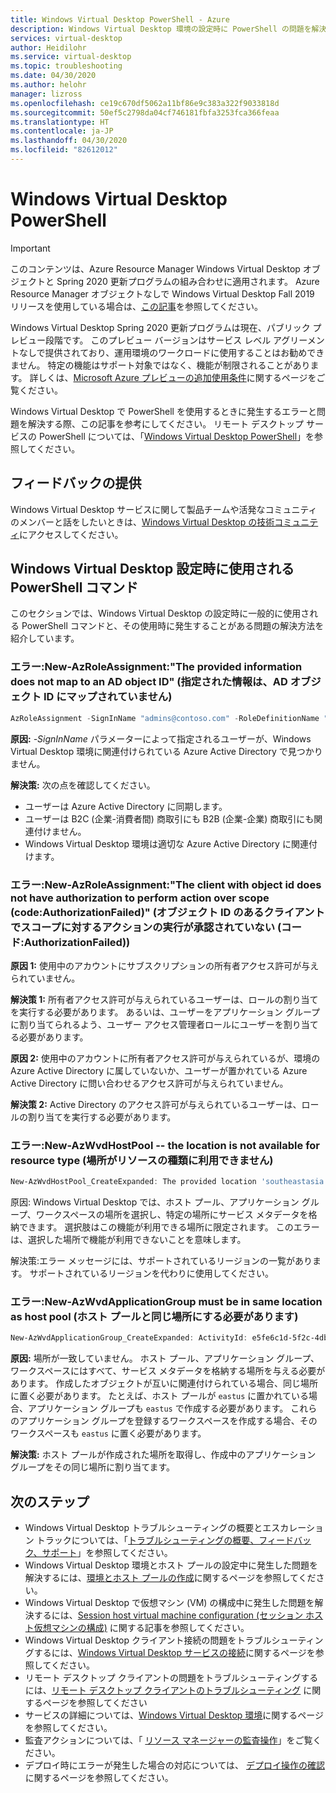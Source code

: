 ```yaml
---
title: Windows Virtual Desktop PowerShell - Azure
description: Windows Virtual Desktop 環境の設定時に PowerShell の問題を解決する方法。
services: virtual-desktop
author: Heidilohr
ms.service: virtual-desktop
ms.topic: troubleshooting
ms.date: 04/30/2020
ms.author: helohr
manager: lizross
ms.openlocfilehash: ce19c670df5062a11bf86e9c383a322f9033818d
ms.sourcegitcommit: 50ef5c2798da04cf746181fbfa3253fca366feaa
ms.translationtype: HT
ms.contentlocale: ja-JP
ms.lasthandoff: 04/30/2020
ms.locfileid: "82612012"
---
```

# <a name="windows-virtual-desktop-powershell"></a>Windows Virtual Desktop PowerShell

>[!IMPORTANT]
>このコンテンツは、Azure Resource Manager Windows Virtual Desktop オブジェクトと Spring 2020 更新プログラムの組み合わせに適用されます。 Azure Resource Manager オブジェクトなしで Windows Virtual Desktop Fall 2019 リリースを使用している場合は、[この記事](./virtual-desktop-fall-2019/troubleshoot-powershell-2019.md)を参照してください。
>
> Windows Virtual Desktop Spring 2020 更新プログラムは現在、パブリック プレビュー段階です。 このプレビュー バージョンはサービス レベル アグリーメントなしで提供されており、運用環境のワークロードに使用することはお勧めできません。 特定の機能はサポート対象ではなく、機能が制限されることがあります。 
> 詳しくは、[Microsoft Azure プレビューの追加使用条件](https://azure.microsoft.com/support/legal/preview-supplemental-terms/)に関するページをご覧ください。

Windows Virtual Desktop で PowerShell を使用するときに発生するエラーと問題を解決する際、この記事を参考にしてください。 リモート デスクトップ サービスの PowerShell については、「[Windows Virtual Desktop PowerShell](/powershell/module/windowsvirtualdesktop/)」を参照してください。

## <a name="provide-feedback"></a>フィードバックの提供

Windows Virtual Desktop サービスに関して製品チームや活発なコミュニティのメンバーと話をしたいときは、[Windows Virtual Desktop の技術コミュニティ](https://techcommunity.microsoft.com/t5/Windows-Virtual-Desktop/bd-p/WindowsVirtualDesktop)にアクセスしてください。

## <a name="powershell-commands-used-during-windows-virtual-desktop-setup"></a>Windows Virtual Desktop 設定時に使用される PowerShell コマンド

このセクションでは、Windows Virtual Desktop の設定時に一般的に使用される PowerShell コマンドと、その使用時に発生することがある問題の解決方法を紹介しています。

### <a name="error-new-azroleassignment-the-provided-information-does-not-map-to-an-ad-object-id"></a>エラー:New-AzRoleAssignment:"The provided information does not map to an AD object ID" (指定された情報は、AD オブジェクト ID にマップされていません)

```powershell
AzRoleAssignment -SignInName "admins@contoso.com" -RoleDefinitionName "Desktop Virtualization User" -ResourceName "0301HP-DAG" -ResourceGroupName 0301RG -ResourceType 'Microsoft.DesktopVirtualization/applicationGroups' 
```

**原因:** *-SignInName* パラメーターによって指定されるユーザーが、Windows Virtual Desktop 環境に関連付けられている Azure Active Directory で見つかりません。 

**解決策:** 次の点を確認してください。

- ユーザーは Azure Active Directory に同期します。
- ユーザーは B2C (企業-消費者間) 商取引にも B2B (企業-企業) 商取引にも関連付けません。
- Windows Virtual Desktop 環境は適切な Azure Active Directory に関連付けます。

### <a name="error-new-azroleassignment-the-client-with-object-id-does-not-have-authorization-to-perform-action-over-scope-code-authorizationfailed"></a>エラー:New-AzRoleAssignment:"The client with object id does not have authorization to perform action over scope (code:AuthorizationFailed)" (オブジェクト ID のあるクライアントでスコープに対するアクションの実行が承認されていない (コード:AuthorizationFailed))

**原因 1:** 使用中のアカウントにサブスクリプションの所有者アクセス許可が与えられていません。 

**解決策 1:** 所有者アクセス許可が与えられているユーザーは、ロールの割り当てを実行する必要があります。 あるいは、ユーザーをアプリケーション グループに割り当てられるよう、ユーザー アクセス管理者ロールにユーザーを割り当てる必要があります。

**原因 2:** 使用中のアカウントに所有者アクセス許可が与えられているが、環境の Azure Active Directory に属していないか、ユーザーが置かれている Azure Active Directory に問い合わせるアクセス許可が与えられていません。

**解決策 2:** Active Directory のアクセス許可が与えられているユーザーは、ロールの割り当てを実行する必要があります。

### <a name="error-new-azwvdhostpool----the-location-is-not-available-for-resource-type"></a>エラー:New-AzWvdHostPool -- the location is not available for resource type (場所がリソースの種類に利用できません)

```powershell
New-AzWvdHostPool_CreateExpanded: The provided location 'southeastasia' is not available for resource type 'Microsoft.DesktopVirtualization/hostpools'. List of available regions for the resource type is 'eastus,eastus2,westus,westus2,northcentralus,southcentralus,westcentralus,centralus'. 
```

原因: Windows Virtual Desktop では、ホスト プール、アプリケーション グループ、ワークスペースの場所を選択し、特定の場所にサービス メタデータを格納できます。 選択肢はこの機能が利用できる場所に限定されます。 このエラーは、選択した場所で機能が利用できないことを意味します。

解決策:エラー メッセージには、サポートされているリージョンの一覧があります。 サポートされているリージョンを代わりに使用してください。

### <a name="error-new-azwvdapplicationgroup-must-be-in-same-location-as-host-pool"></a>エラー:New-AzWvdApplicationGroup must be in same location as host pool (ホスト プールと同じ場所にする必要があります)

```powershell
New-AzWvdApplicationGroup_CreateExpanded: ActivityId: e5fe6c1d-5f2c-4db9-817d-e423b8b7d168 Error: ApplicationGroup must be in same location as associated HostPool
```

**原因:** 場所が一致していません。 ホスト プール、アプリケーション グループ、ワークスペースにはすべて、サービス メタデータを格納する場所を与える必要があります。 作成したオブジェクトが互いに関連付けられている場合、同じ場所に置く必要があります。 たとえば、ホスト プールが `eastus` に置かれている場合、アプリケーション グループも `eastus` で作成する必要があります。 これらのアプリケーション グループを登録するワークスペースを作成する場合、そのワークスペースも `eastus` に置く必要があります。

**解決策:** ホスト プールが作成された場所を取得し、作成中のアプリケーション グループをその同じ場所に割り当てます。

## <a name="next-steps"></a>次のステップ

- Windows Virtual Desktop トラブルシューティングの概要とエスカレーション トラックについては、「[トラブルシューティングの概要、フィードバック、サポート](troubleshoot-set-up-overview.md)」を参照してください。
- Windows Virtual Desktop 環境とホスト プールの設定中に発生した問題を解決するには、[環境とホスト プールの作成](troubleshoot-set-up-issues.md)に関するページを参照してください。
- Windows Virtual Desktop で仮想マシン (VM) の構成中に発生した問題を解決するには、[Session host virtual machine configuration (セッション ホスト仮想マシンの構成)](troubleshoot-vm-configuration.md) に関する記事を参照してください。
- Windows Virtual Desktop クライアント接続の問題をトラブルシューティングするには、[Windows Virtual Desktop サービスの接続](troubleshoot-service-connection.md)に関するページを参照してください。
- リモート デスクトップ クライアントの問題をトラブルシューティングするには、[リモート デスクトップ クライアントのトラブルシューティング](troubleshoot-client.md) に関するページを参照してください
- サービスの詳細については、[Windows Virtual Desktop 環境](environment-setup.md)に関するページを参照してください。
- 監査アクションについては、「 [リソース マネージャーの監査操作](../azure-resource-manager/management/view-activity-logs.md)」をご覧ください。
- デプロイ時にエラーが発生した場合の対応については、 [デプロイ操作の確認](../azure-resource-manager/templates/deployment-history.md)に関するページを参照してください。
